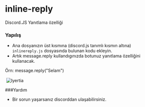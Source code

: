 # inline-reply
Discord.JS Yanıtlama özelliği


### Yapılış

- Ana dosyanızın üst kısmına (discord.js tanımlı kısmın altına) `inlinereply.js` dosyasında bulunan kodu ekleyin.
- Artık message.reply kullandıgınızda botunuz yanıtlama özelliğini kullanacak.


Örn: message.reply("Selam")


<p>&nbsp;<img align="center" src="https://cdn.discordapp.com/attachments/798099800234393620/835489680187326524/unknown.png" alt="lyertia" /></p>

###Yardım
- Bir sorun yaşarsanız discorddan ulaşabilirsiniz.
